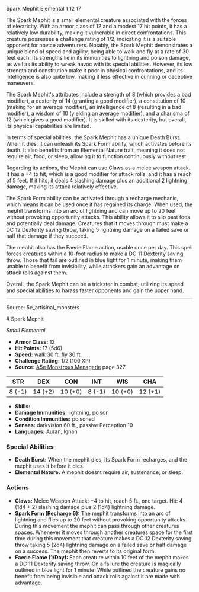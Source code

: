 <MonsterName/>Spark Mephit</MonsterName>
<CreatureType/>Elemental</CreatureType>
<CR/>1</CR>
<AC/>12</AC>
<HP/>17</HP>
<summary>The Spark Mephit is a small elemental creature associated with the forces of electricity. With an armor class of 12 and a modest 17 hit points, it has a relatively low durability, making it vulnerable in direct confrontations. This creature possesses a challenge rating of 1/2, indicating it is a suitable opponent for novice adventurers. Notably, the Spark Mephit demonstrates a unique blend of speed and agility, being able to walk and fly at a rate of 30 feet each. Its strengths lie in its immunities to lightning and poison damage, as well as its ability to wreak havoc with its special abilities. However, its low strength and constitution make it poor in physical confrontations, and its intelligence is also quite low, making it less effective in cunning or deceptive maneuvers.</summary>

<detail>

The Spark Mephit's attributes include a strength of 8 (which provides a bad modifier), a dexterity of 14 (granting a good modifier), a constitution of 10 (making for an average modifier), an intelligence of 8 (resulting in a bad modifier), a wisdom of 10 (yielding an average modifier), and a charisma of 12 (which gives a good modifier). It is skilled with its dexterity, but overall, its physical capabilities are limited.

In terms of special abilities, the Spark Mephit has a unique Death Burst. When it dies, it can unleash its Spark Form ability, which activates before its death. It also benefits from an Elemental Nature trait, meaning it does not require air, food, or sleep, allowing it to function continuously without rest.

Regarding its actions, the Mephit can use Claws as a melee weapon attack. It has a +4 to hit, which is a good modifier for attack rolls, and it has a reach of 5 feet. If it hits, it deals 4 slashing damage plus an additional 2 lightning damage, making its attack relatively effective. 

The Spark Form ability can be activated through a recharge mechanic, which means it can be used once it has regained its charge. When used, the mephit transforms into an arc of lightning and can move up to 20 feet without provoking opportunity attacks. This ability allows it to slip past foes and potentially deal damage. Creatures that it moves through must make a DC 12 Dexterity saving throw, taking 5 lightning damage on a failed save or half that damage if they succeed.

The mephit also has the Faerie Flame action, usable once per day. This spell forces creatures within a 10-foot radius to make a DC 11 Dexterity saving throw. Those that fail are outlined in blue light for 1 minute, making them unable to benefit from invisibility, while attackers gain an advantage on attack rolls against them.

Overall, the Spark Mephit can be a trickster in combat, utilizing its speed and special abilities to harass faster opponents and gain the upper hand.</detail>



---

Source: 5e_artisinal_monsters

<statblock>
# Spark Mephit

*Small* *Elemental*

- **Armor Class:** 12
- **Hit Points:** 17 (5d6)
- **Speed:** walk 30 ft. fly 30 ft.
- **Challenge Rating:** 1/2 (100 XP)
- **Source:** [A5e Monstrous Menagerie](https://enpublishingrpg.com/products/level-up-monstrous-menagerie-a5e) page 327

| STR | DEX | CON | INT | WIS | CHA |
| --- | --- | --- | --- | --- | --- |
| 8 (-1) | 14 (+2) | 10 (+0) | 8 (-1) | 10 (+0) | 12 (+1) |

- **Skills:** 
- **Damage Immunities:** lightning, poison
- **Condition Immunities:** poisoned
- **Senses:** darkvision 60 ft., passive Perception 10
- **Languages:** Auran, Ignan

### Special Abilities

- **Death Burst:** When the mephit dies, its Spark Form recharges, and the mephit uses it before it dies.
- **Elemental Nature:** A mephit doesnt require air, sustenance, or sleep.

### Actions

- **Claws:** Melee Weapon Attack: +4 to hit, reach 5 ft., one target. Hit: 4 (1d4 + 2) slashing damage plus 2 (1d4) lightning damage.
- **Spark Form (Recharge 6):** The mephit transforms into an arc of lightning and flies up to 20 feet without provoking opportunity attacks. During this movement  the mephit can pass through other creatures spaces. Whenever it moves through another creatures space for the first time during this movement  that creature makes a DC 12 Dexterity saving throw  taking 5 (2d4) lightning damage on a failed save or half damage on a success. The mephit then reverts to its original form.
- **Faerie Flame (1/Day):** Each creature within 10 feet of the mephit makes a DC 11 Dexterity saving throw. On a failure  the creature is magically outlined in blue light for 1 minute. While outlined  the creature gains no benefit from being invisible and attack rolls against it are made with advantage.


</statblock>


